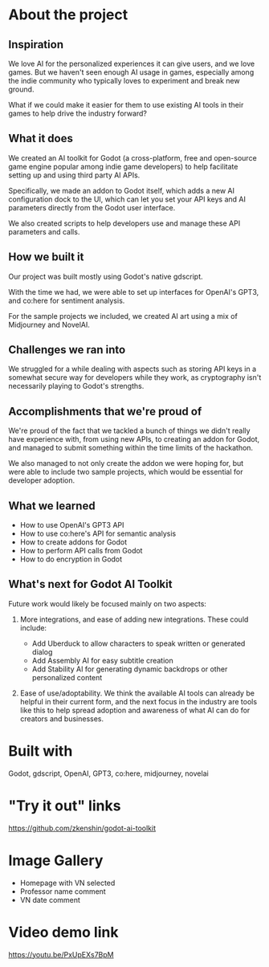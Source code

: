 # About the project

## Inspiration

We love AI for the personalized experiences it can give users, and we love games. But we haven't seen enough AI usage in games, especially among the indie community who typically loves to experiment and break new ground.

What if we could make it easier for them to use existing AI tools in their games to help drive the industry forward?

## What it does

We created an AI toolkit for Godot (a cross-platform, free and open-source game engine popular among indie game developers) to help facilitate setting up and using third party AI APIs.

Specifically, we made an addon to Godot itself, which adds a new AI configuration dock to the UI, which can let you set your API keys and AI parameters directly from the Godot user interface.

We also created scripts to help developers use and manage these API parameters and calls.

## How we built it

Our project was built mostly using Godot's native gdscript.

With the time we had, we were able to set up interfaces for OpenAI's GPT3, and co:here for sentiment analysis.

For the sample projects we included, we created AI art using a mix of Midjourney and NovelAI.

## Challenges we ran into

We struggled for a while dealing with aspects such as storing API keys in a somewhat secure way for developers while they work, as cryptography isn't necessarily playing to Godot's strengths.

## Accomplishments that we're proud of

We're proud of the fact that we tackled a bunch of things we didn't really have experience with, from using new APIs, to creating an addon for Godot, and managed to submit something within the time limits of the hackathon.

We also managed to not only create the addon we were hoping for, but were able to include two sample projects, which would be essential for developer adoption.

## What we learned

- How to use OpenAI's GPT3 API
- How to use co:here's API for semantic analysis
- How to create addons for Godot
- How to perform API calls from Godot
- How to do encryption in Godot


## What's next for Godot AI Toolkit

Future work would likely be focused mainly on two aspects:

1. More integrations, and ease of adding new integrations. These could include:
    - Add Uberduck to allow characters to speak written or generated dialog
    - Add Assembly AI for easy subtitle creation
    - Add Stability AI for generating dynamic backdrops or other personalized content


2. Ease of use/adoptability. We think the available AI tools can already be helpful in their current form, and the next focus in the industry are tools like this to help spread adoption and awareness of what AI can do for creators and businesses.

# Built with

Godot, gdscript, OpenAI, GPT3, co:here, midjourney, novelai

# "Try it out" links

https://github.com/zkenshin/godot-ai-toolkit

# Image Gallery
- Homepage with VN selected
- Professor name comment
- VN date comment

# Video demo link

https://youtu.be/PxUpEXs7BpM